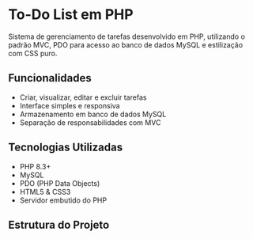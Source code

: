# To-Do List em PHP

Sistema de gerenciamento de tarefas desenvolvido em PHP, utilizando o padrão MVC, PDO para acesso ao banco de dados MySQL e estilização com CSS puro.

## Funcionalidades

- Criar, visualizar, editar e excluir tarefas
- Interface simples e responsiva
- Armazenamento em banco de dados MySQL
- Separação de responsabilidades com MVC

## Tecnologias Utilizadas

- PHP 8.3+
- MySQL
- PDO (PHP Data Objects)
- HTML5 & CSS3
- Servidor embutido do PHP

## Estrutura do Projeto

